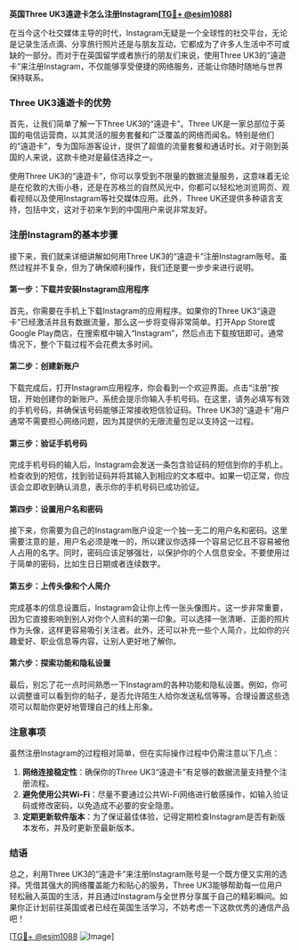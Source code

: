 **英国Three UK3遠遊卡怎么注册Instagram[[TG💪+ @esim1088](https://t.me/s/esim1088)]**

在当今这个社交媒体主导的时代，Instagram无疑是一个全球性的社交平台，无论是记录生活点滴、分享旅行照片还是与朋友互动，它都成为了许多人生活中不可或缺的一部分。而对于在英国留学或者旅行的朋友们来说，使用Three UK3的“遠遊卡”来注册Instagram，不仅能够享受便捷的网络服务，还能让你随时随地与世界保持联系。

### Three UK3遠遊卡的优势

首先，让我们简单了解一下Three UK3的“遠遊卡”。Three UK是一家总部位于英国的电信运营商，以其灵活的服务套餐和广泛覆盖的网络而闻名。特别是他们的“遠遊卡”，专为国际游客设计，提供了超值的流量套餐和通话时长。对于刚到英国的人来说，这款卡绝对是最佳选择之一。

使用Three UK3的“遠遊卡”，你可以享受到不限量的数据流量服务，这意味着无论是在伦敦的大街小巷，还是在苏格兰的自然风光中，你都可以轻松地浏览网页、观看视频以及使用Instagram等社交媒体应用。此外，Three UK还提供多种语言支持，包括中文，这对于初来乍到的中国用户来说非常友好。

### 注册Instagram的基本步骤

接下来，我们就来详细讲解如何用Three UK3的“遠遊卡”注册Instagram账号。虽然过程并不复杂，但为了确保顺利操作，我们还是要一步步来进行说明。

#### 第一步：下载并安装Instagram应用程序

首先，你需要在手机上下载Instagram的应用程序。如果你的Three UK3“遠遊卡”已经激活并且有数据流量，那么这一步将变得非常简单。打开App Store或Google Play商店，在搜索框中输入“Instagram”，然后点击下载按钮即可。通常情况下，整个下载过程不会花费太多时间。

#### 第二步：创建新账户

下载完成后，打开Instagram应用程序，你会看到一个欢迎界面。点击“注册”按钮，开始创建你的新账户。系统会提示你输入手机号码。在这里，请务必填写有效的手机号码，并确保该号码能够正常接收短信验证码。Three UK3的“遠遊卡”用户通常不需要担心网络问题，因为其提供的无限流量包足以支持这一过程。

#### 第三步：验证手机号码

完成手机号码的输入后，Instagram会发送一条包含验证码的短信到你的手机上。检查收到的短信，找到验证码并将其输入到相应的文本框中。如果一切正常，你应该会立即收到确认消息，表示你的手机号码已成功验证。

#### 第四步：设置用户名和密码

接下来，你需要为自己的Instagram账户设定一个独一无二的用户名和密码。这里需要注意的是，用户名必须是唯一的，所以建议你选择一个容易记忆且不容易被他人占用的名字。同时，密码应该足够强壮，以保护你的个人信息安全。不要使用过于简单的密码，比如生日日期或者连续数字。

#### 第五步：上传头像和个人简介

完成基本的信息设置后，Instagram会让你上传一张头像图片。这一步非常重要，因为它直接影响到别人对你个人资料的第一印象。可以选择一张清晰、正面的照片作为头像，这样更容易吸引关注者。此外，还可以补充一些个人简介，比如你的兴趣爱好、职业信息等内容，让别人更好地了解你。

#### 第六步：探索功能和隐私设置

最后，别忘了花一点时间熟悉一下Instagram的各种功能和隐私设置。例如，你可以调整谁可以看到你的帖子，是否允许陌生人给你发送私信等等。合理设置这些选项可以帮助你更好地管理自己的线上形象。

### 注意事项

虽然注册Instagram的过程相对简单，但在实际操作过程中仍需注意以下几点：

1. **网络连接稳定性**：确保你的Three UK3“遠遊卡”有足够的数据流量支持整个注册流程。
2. **避免使用公共Wi-Fi**：尽量不要通过公共Wi-Fi网络进行敏感操作，如输入验证码或修改密码，以免造成不必要的安全隐患。
3. **定期更新软件版本**：为了保证最佳体验，记得定期检查Instagram是否有新版本发布，并及时更新至最新版本。

### 结语

总之，利用Three UK3的“遠遊卡”来注册Instagram账号是一个既方便又实用的选择。凭借其强大的网络覆盖能力和贴心的服务，Three UK3能够帮助每一位用户轻松融入英国的生活，并且通过Instagram与全世界分享属于自己的精彩瞬间。如果你正计划前往英国或者已经在英国生活学习，不妨考虑一下这款优秀的通信产品吧！

[[TG💪+ @esim1088](https://t.me/s/esim1088) ![Image](https://i.postimg.cc/4NQfJmqS/Snipaste-2025-05-13-00-14-12.png)]